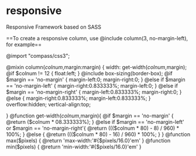 responsive
==========

Responsive Framework based on SASS

==To create a responsive column, use @include column(3, no-margin-left), for example==

@import "compass/css3";

@mixin column($colnum,$margin:margin) {
  width: get-width($colnum,$margin);
	@if $colnum != 12 {
		float:left;
	}
	@include box-sizing(border-box);
	@if $margin == 'no-margin' {
		margin-left:0;
		margin-right:0;
	}
	@else if $margin == 'no-margin-left' {
		margin-right:0.833333%;
		margin-left:0;
	}
	@else if $margin == 'no-margin-right' {
		margin-left:0.833333%;
		margin-right:0;
	}
	@else {
		margin-right:0.833333%;
		margin-left:0.833333%;
	}
	overflow:hidden;
	vertical-align:top;
	
}
@function get-width($colnum,$margin){
	@if $margin == 'no-margin' {
		@return ($colnum * 08.333333%);
	}
	@else if $margin == 'no-margin-left' or $margin == 'no-margin-right'{
		@return ((($colnum * 80) - 8) / 960) * 100%;
	}
	@else {
		@return ((($colnum * 80) - 16) / 960) * 100%;
	}
}
@function max($pixels) {
  @return 'max-width:'#{$pixels/16.0}'em'
}
@function min($pixels) {
  @return 'min-width:'#{$pixels/16.0}'em'
}

